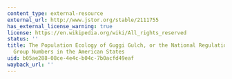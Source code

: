 ```yaml
---
content_type: external-resource
external_url: http://www.jstor.org/stable/2111755
has_external_license_warning: true
license: https://en.wikipedia.org/wiki/All_rights_reserved
status: ''
title: The Population Ecology of Guggi Gulch, or the National Regulation of Interest
  Group Numbers in the American States
uid: b05ae288-08ce-4e4c-b04c-7b0acfd49eaf
wayback_url: ''
---
```

